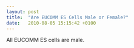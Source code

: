 ```yaml
---
layout: post
title:  "Are EUCOMM ES Cells Male or Female?"
date:   2010-08-05 15:15:42 +0100
---
```

All EUCOMM ES cells are male.